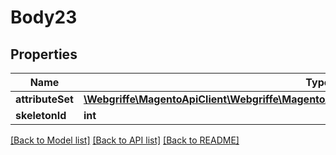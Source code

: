 # Body23

## Properties
Name | Type | Description | Notes
------------ | ------------- | ------------- | -------------
**attributeSet** | [**\Webgriffe\MagentoApiClient\Webgriffe\MagentoApiClient\Model\EavDataAttributeSetInterface**](EavDataAttributeSetInterface.md) |  | 
**skeletonId** | **int** |  | 

[[Back to Model list]](../README.md#documentation-for-models) [[Back to API list]](../README.md#documentation-for-api-endpoints) [[Back to README]](../README.md)


